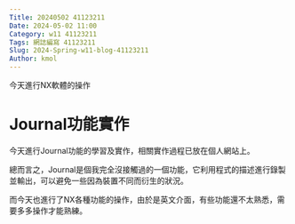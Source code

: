 ```yaml
---
Title: 20240502 41123211
Date: 2024-05-02 11:00
Category: w11 41123211
Tags: 網誌編寫 41123211
Slug: 2024-Spring-w11-blog-41123211
Author: kmol
---
```


今天進行NX軟體的操作

<!-- PELICAN_END_SUMMARY -->

# Journal功能實作

今天進行Journal功能的學習及實作，相關實作過程已放在個人網站上。

總而言之，Journal是個我完全沒接觸過的一個功能，它利用程式的描述進行錄製並輸出，可以避免一些因為裝置不同而衍生的狀況。

而今天也進行了NX各種功能的操作，由於是英文介面，有些功能還不太熟悉，需要多多操作才能熟練。